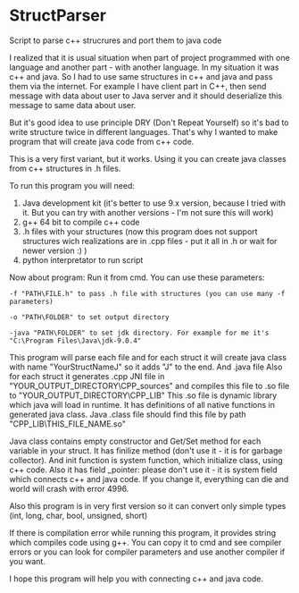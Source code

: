 # StructParser
Script to parse c++ strucrures and port them to java code

I realized that it is usual situation when part of project programmed with one language and another part - with another language. In my situation it was c++ and java.
So I had to use same structures in c++ and java and pass them via the internet. For example I have client part in C++, then send message with data about user to Java server 
and it should deserialize this message to same data about user.

But it's good idea to use principle DRY (Don't Repeat Yourself) so it's bad to write structure twice in different languages. That's why I wanted to make program that will
create java code from c++ code.

This is a very first variant, but it works. Using it you can create java classes from c++ structures in .h files.

To run this program you will need:
1. Java development kit (it's better to use 9.x version, because I tried with it. But you can try with another versions - I'm not sure this will work)
2. g++ 64 bit to compile c++ code
3. .h files with your structures (now this program does not support structures wich realizations are in .cpp files - put it all in .h or wait for newer version :) )
4. python interpretator to run script

Now about program:
Run it from cmd. You can use these parameters:

	-f "PATH\FILE.h" to pass .h file with structures (you can use many -f parameters)
	
	-o "PATH\FOLDER" to set output directory
	
	-java "PATH\FOLDER" to set jdk directory. For example for me it's "C:\Program Files\Java\jdk-9.0.4"

This program will parse each file and for each struct it will create java class with name "YourStructNameJ" so it adds "J" to the end. And .java file
Also for each struct it generates .cpp JNI file in "YOUR_OUTPUT_DIRECTORY\CPP_sources" and compiles this file to .so file to "YOUR_OUTPUT_DIRECTORY\CPP_LIB"
This .so file is dynamic library which java will load in runtime. It has definitions of all native functions in generated java class. 
Java .class file should find this file by path "CPP_LIB\THIS_FILE_NAME.so"

Java class contains empty constructor and Get/Set method for each variable in your struct. It has finilize method (don't use it - it is for garbage collector).
And init function is system function, which initialize class, using c++ code.
Also it has field _pointer: please don't use it - it is system field which
connects c++ and java code. If you change it, everything can die and world will crash with error 4996.

Also this program is in very first version so it can convert only simple types (int, long, char, bool, unsigned, short)

If there is compilation error while running this program, it provides string which compiles code using g++. 
You can copy it to cmd and see compiler errors or you can look for compiler parameters and use another compiler if you want.

I hope this program will help you with connecting c++ and java code.
